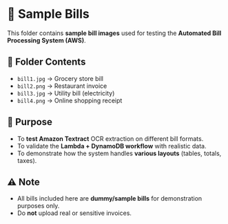 # 🧾 Sample Bills  

This folder contains **sample bill images** used for testing the **Automated Bill Processing System (AWS)**.  

## 📂 Folder Contents  
- `bill1.jpg` → Grocery store bill  
- `bill2.png` → Restaurant invoice  
- `bill3.jpg` → Utility bill (electricity)  
- `bill4.png` → Online shopping receipt  

## 🎯 Purpose  
- To **test Amazon Textract** OCR extraction on different bill formats.  
- To validate the **Lambda + DynamoDB workflow** with realistic data.  
- To demonstrate how the system handles **various layouts** (tables, totals, taxes).  

## ⚠️ Note  
- All bills included here are **dummy/sample bills** for demonstration purposes only.  
- Do **not** upload real or sensitive invoices.  

